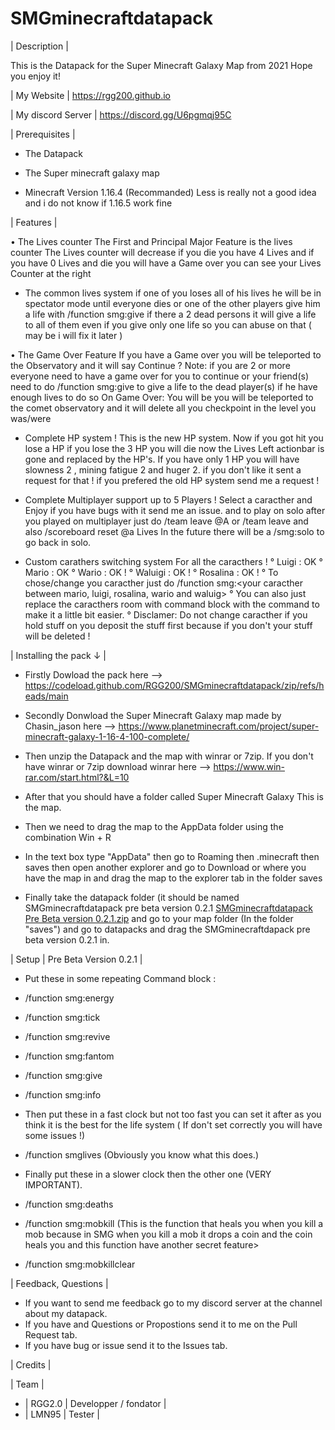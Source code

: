 # SMGminecraftdatapack
 | Description |

  This is the Datapack for the Super Minecraft Galaxy Map from 2021 Hope you enjoy it!

  | My Website | https://rgg200.github.io

  | My discord Server | https://discord.gg/U6pgmqj95C 

  | Prerequisites |

 - The Datapack
 
 - The Super minecraft galaxy map

 - Minecraft Version 1.16.4 (Recommanded) Less is really not a good idea and i do not know if 1.16.5 work fine

  | Features |

• The Lives counter 
The First and Principal Major Feature is the lives counter The Lives counter will decrease if you die you have 4 Lives and if you have 0 Lives and die you will have a Game over you can see your Lives Counter at the right 

- The common lives system
if one of you loses all of his lives he will be in spectator mode until everyone dies or one of the other players give him a life with /function smg:give if there a 2 dead persons it will give a life to all of them even if you give only one life so you can abuse on that ( may be i will fix it later )

• The Game Over Feature
If you have a Game over you will be teleported to the Observatory and it will say Continue ?
Note: if you are 2 or more everyone need to have a game over for you to continue or your friend(s) need to do /function smg:give to give a life to the dead player(s)
if he have enough lives to do so
On Game Over: You will be you will be teleported to the comet observatory and it will delete all you checkpoint in the level you was/were

- Complete HP system !
This is the new HP system. Now if you got hit you lose a HP if you lose the 3 HP you will die now the Lives Left actionbar is gone and replaced by the HP's.
If you have only 1 HP you will have slowness 2 , mining fatigue 2 and huger 2.
if you don't like it sent a request for that !
if you prefered the old HP system send me a request !

- Complete Multiplayer support up to 5 Players !
Select a caracther and Enjoy 
if you have bugs with it send me an issue. and to play on solo after you played on multiplayer just do /team leave @A or /team leave and also /scoreboard reset @a Lives In the future there will be a /smg:solo
to go back in solo.

- Custom carathers switching system For all the caracthers !
° Luigi : OK
° Mario : OK
° Wario : OK !
° Waluigi : OK !
° Rosalina : OK !
° To chose/change you caracther just do /function smg:<your caracther between mario, luigi, rosalina, wario and waluig> 
° You can also just replace the caracthers room with command block with the command to make it a little bit easier.
°  Disclamer: Do not change caracther if you hold stuff on you deposit the stuff first because if you don't your stuff will be deleted !

| Installing the pack ↓ |

- Firstly Dowload the pack here --> https://codeload.github.com/RGG200/SMGminecraftdatapack/zip/refs/heads/main

- Secondly Donwload the Super Minecraft Galaxy map made by Chasin_jason here --> https://www.planetminecraft.com/project/super-minecraft-galaxy-1-16-4-100-complete/

- Then unzip the Datapack and the map with winrar or 7zip. If you don't have winrar or 7zip download winrar here --> https://www.win-rar.com/start.html?&L=10

- After that you should have a folder called Super Minecraft Galaxy This is the map.

- Then we need to drag the map to the AppData folder using the combination Win + R

- In the text box type "AppData" then go to Roaming then .minecraft then saves then open another explorer and go to Download or where you have the map in and drag the map to the explorer tab in the folder saves

- Finally take the datapack folder (it should be named SMGminecraftdatapack pre beta version 0.2.1
[SMGminecraftdatapack Pre Beta version 0.2.1.zip](https://github.com/RGG200/SMGminecraftdatapack/files/6510065/SMGminecraftdatapack.Pre.Beta.version.0.2.1.zip)
and go to your map folder (In the folder "saves") and go to datapacks and drag the SMGminecraftdapack pre beta version 0.2.1 in.

| Setup | Pre Beta Version 0.2.1 |
- Put these in some repeating Command block :
- /function smg:energy
- /function smg:tick
- /function smg:revive
- /function smg:fantom
- /function smg:give
- /function smg:info

-  Then put these in a fast clock but not too fast you can set it after as you think it is the best for the life system ( If don't set correctly you will have some issues !)
- /function smglives (Obviously you know what this does.)


- Finally put these in a slower clock then the other one (VERY IMPORTANT).
- /function smg:deaths
- /function smg:mobkill (This is the function that heals you when you kill a mob because in SMG when you kill a mob it drops a coin and the coin heals you and this function have another secret feature>
- /function smg:mobkillclear

| Feedback, Questions |
- If you want to send me feedback go to my discord server at the channel about my datapack.
- If you have and Questions or Propostions send it to me on the Pull Request tab.
- If you have bug or issue send it to the Issues tab.
 
| Credits |

 | Team |

- | RGG2.0 | Developper / fondator | 
- | LMN95 | Tester |


